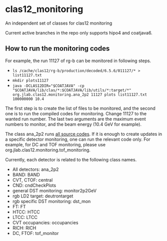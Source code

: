 # clas12_monitoring
An independent set of classes for clas12 monitoring

Current active branches in the repo only supports hipo4 and coatjava6.


## How to run the monitoring codes

For example, the run 11127 of rg-b can be monitored in following steps.

- ```ls /cache/clas12/rg-b/production/decoded/6.5.6/011127/* > list11127.txt```
- ```mkdir plots11127```
- ```java -DCLAS12DIR="$COATJAVA" -cp "$COATJAVA/lib/clas/*:$COATJAVA/lib/utils/*:target/*" org.jlab.clas12.monitoring.ana_2p2 11127 plots list11127.txt 100000000 10.4```

The first step is to create the list of files to be monitored, and the second one is to run the compiled codes for monitoring. Change 11127 to the wanted run number. The last two arguments are the maximum event numbers to monitor, and the beam energy (10.4 GeV for example).

The class ana_2p2 runs [all source codes](src/main/java/org/jlab/clas12/monitoring). If it is enough to create updates in a specific detector monitoring, one can run the relevant code only. For example, for DC and TOF monitoring, please use org.jlab.clas12.monitoring.tof_monitoring.

Currently, each detector is related to the following class names.

- All detectors: ana_2p2
- BAND: BAND
- CVT, CTOF: central
- CND: cndCheckPlots
- general DST monitoring: monitor2p2GeV
- rgb LD2 target: deutrontarget
- rgb specific DST monitoring: dst_mon
- FT: FT
- HTCC: HTCC
- LTCC: LTCC
- CVT occupancies: occupancies
- RICH: RICH
- DC, FTOF: tof_monitor

